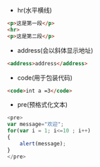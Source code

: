 - hr(水平横线)

`````html
<p>这是第一段</p>
<hr>
<p>这是第二段</p>
`````


- address(会以斜体显示地址)

`````html
<address>address</address>
`````

- code(用于包装代码)

`````html
<code>int a =3</code>
`````

- pre(预格式化文本)
`````javascript
<pre>
var message="欢迎";
for(var i = 1; i<=10 ; i++)
{
    alert(message); 
}
</pre>
`````
